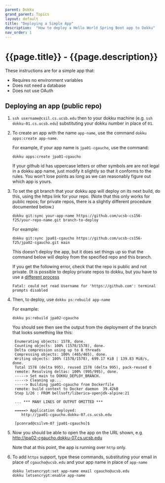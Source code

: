 ```yaml
---
parent: Dokku
grand_parent: Topics
layout: default
title: "Deploying a Simple App"
description:  "How to deploy a Hello World Spring Boot app to Dokku"
nav_order: 1
---
```


# {{page.title}} - {{page.description}}

These instructions are for a simple app that:

* Requires no environment variables
* Does not need a database
* Does not use OAuth

## Deploying an app (public repo)


1. `ssh username@csil.cs.ucsb.edu` then to your dokku machine (e.g. `ssh dokku-01.cs.ucsb.edu`) substituting your dokku number in place of `01`.

2. To create an app with the name `app-name`, use the command `dokku apps:create app-name`.

   For example, if your app name is `jpa01-cgaucho`, use the command:

   ```
   dokku apps:create jpa01-cgaucho
   ```

   If your github id has uppercase letters or other symbols are are not legal in a dokku app name, just modify it slightly so that it
   conforms to the rules.  You won't lose points as long as we can reasonably figure out which app is yours.

2. To set the git branch that your dokku app will deploy on its next build, do this, using the https link for your repo. (Note that this only works
   for public repos; for private repos, there is a slightly different procedure documented below.)
   
   ```
   dokku git:sync your-app-name https://github.com/ucsb-cs156-f25/your-repo-name.git branch-to-deploy
   ```

   For example:
   ```
   dokku git:sync jpa01-cgaucho https://github.com/ucsb-cs156-f25/jpa02-cgaucho.git main
   ```

   This doesn't deploy the app, but it does set things up so that the command below will deploy from
   the specified repo and this branch.

   If you get the following error, check that the repo is public and not private.  (It is possible to deploy private repos to dokku, but you have to use a [different process](https://ucsb-cs156.github.io/topics/dokku/deploy_app_from_private_repo.html)
   ```
   Fatal: could not read Username for 'https://github.com': terminal prompts disabled
   ```


4. Then, to deploy, use `dokku ps:rebuild app-name`
   
   For example:
   ```
   dokku ps:rebuild jpa02-cgaucho
   ```
   You should see then see the output from the deployment of the branch that looks something like this:
   
  
   ```
    Enumerating objects: 1578, done.
    Counting objects: 100% (1578/1578), done.
    Delta compression using up to 8 threads
    Compressing objects: 100% (465/465), done.
    Writing objects: 100% (1578/1578), 699.17 KiB | 139.83 MiB/s, done.
    Total 1578 (delta 995), reused 1578 (delta 995), pack-reused 0
    remote: Resolving deltas: 100% (995/995), done.
    -----> Set main to DOKKU_DEPLOY_BRANCH.
    -----> Cleaning up...
    -----> Building jpa01-cgaucho from Dockerfile
    remote: build context to Docker daemon  39.42kB
    Step 1/26 : FROM bellsoft/liberica-openjdk-alpine:21
    
    ... *** MANY LINES OF OUTPUT OMITTED ***
    
    =====> Application deployed:
       http://jpa01-cgaucho.dokku-07.cs.ucsb.edu

    [pconrad@csilvm-07 jpa01-cgaucho]$ 
   ```
5. Now you should be able to open the app on the URL shown, e.g. <http://jpa02-cgaucho.dokku-07.cs.ucsb.edu>

   Note that at this point, the app is running over `http` only.

6. To add `https` support, type these commands, substituting your email in place of `cgaucho@ucsb.edu` and your app name in place of `app-name`

    ```
    dokku letsencrypt:set app-name email cgaucho@ucsb.edu
    dokku letsencrypt:enable app-name
    ```
    
